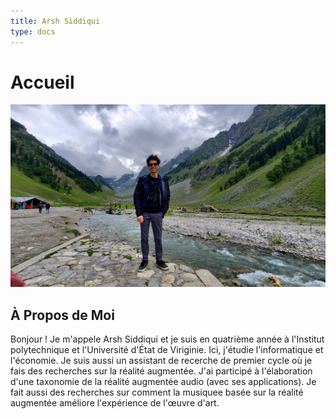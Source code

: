 ```yaml
---
title: Arsh Siddiqui
type: docs
---
```


# Accueil

![image](./images/MeInKashmir.jpg)

## À Propos de Moi

Bonjour ! Je m'appele Arsh Siddiqui et je suis en quatrième année à l'Institut 
polytechnique et l'Université d'État de Viriginie. Ici, j'étudie l'informatique
et l'économie. Je suis aussi un assistant de recerche de premier cycle où je fais des
recherches sur la réalité augmentée. J'ai participé à l'élaboration d'une taxonomie de 
la réalité augmentée audio (avec ses applications). Je fait aussi des recherches sur 
comment la musiquee basée sur la réalité augmentée améliore l'expérience de l'œuvre 
d'art.